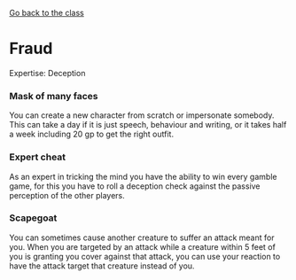 [Go back to the class](rogue.html)
# Fraud
Expertise: Deception

### Mask of many faces
You can create a new character from scratch or impersonate somebody. This can take a day if it is just speech, behaviour and writing, or it takes half a week including 20 gp to get the right outfit.

### Expert cheat
As an expert in tricking the mind you have the ability to win every gamble game, for this you have to roll a deception check against the passive perception of the other players.

### Scapegoat
You can sometimes cause another creature to suffer an attack meant for you. When you are targeted by an attack while a creature within 5 feet of you is granting you cover against that attack, you can use your reaction to have the attack target that creature instead of you.